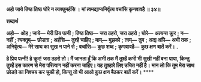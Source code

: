 **अहो जाये तिष्ठ तिष्ठ घोरे न त्यक्तुमर्हसि ।** **मां त्वमद्याप्यनिर्वृत्य वचांसि कृणवावहै ॥ ३४॥** 

**शब्दार्थ** 

**अहो—** **ओह** **; जाये—** **मेरी प्रिय पत्नी** **; तिष्ठ तिष्ठ—** **जरा ठहरो, जरा ठहरो** **; घोरे—** **अत्यन्त क्रूर** **; न—** **नहीं** **; त्यक्तुम्—** **छोडऩा** **; अर्हसि—** **तुश्हें चाहिए** **; माम्—** **मुझको** **; त्वम्—** **तुम** **; अद्य अपि—** **अभी तक** **; अनिर्वृत्य—** **मेरे साथ का सुख न पाने से** **; वचांसि—** **कुछ शब्द** **;** **कृणवावहै—** **कुछ क्षण बातें करें।** **.** 

**हे प्रिय पत्नी! हे क्रूर! जरा ठहरो तो। मैं जानता हूँ कि अभी तक मैं तुश्हें कभी भी सुखी नहीं बना** **पाया, किन्तु तुश्हें इस कारण से मेरा परित्याग नहीं करना चाहिए। यह तुश्हारे लिए उचित नहीं है।** **मान लो कि तुम मेरा साथ छोडऩे का निश्चय कर चुकी हो, किन्तु तो भी आओ कुछ क्षण बैठकर** **बातें करें।** **** 